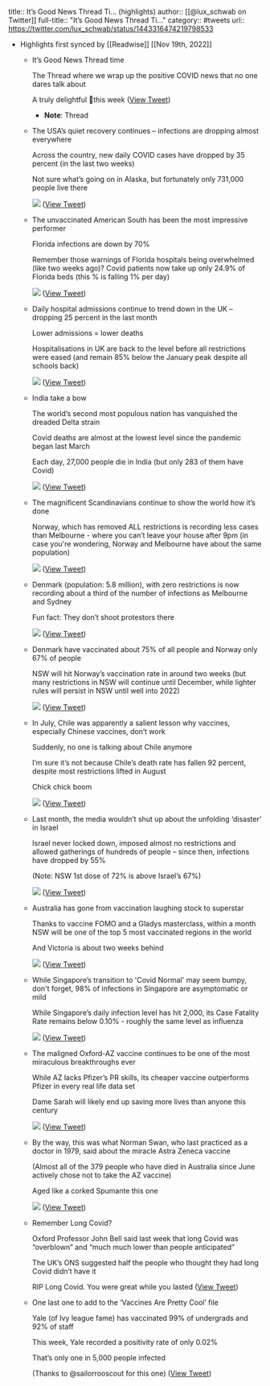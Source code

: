 title:: It’s Good News Thread Ti... (highlights)
author:: [[@lux_schwab on Twitter]]
full-title:: "It’s Good News Thread Ti..."
category:: #tweets
url:: https://twitter.com/lux_schwab/status/1443316474219798533

- Highlights first synced by [[Readwise]] [[Nov 19th, 2022]]
	- It’s Good News Thread time
	  
	  The Thread where we wrap up the positive COVID news that no one dares talk about
	  
	  A truly delightful 🧵this week ([View Tweet](https://twitter.com/lux_schwab/status/1443316474219798533))
		- **Note**: Thread
	- The USA’s quiet recovery continues – infections are dropping almost everywhere
	  
	  Across the country, new daily COVID cases have dropped by 35 percent (in the last two weeks)
	  
	  Not sure what’s going on in Alaska, but fortunately only 731,000 people live there 
	  
	  ![](https://pbs.twimg.com/media/FAeci5dWYAI4L0F.png) ([View Tweet](https://twitter.com/lux_schwab/status/1443316478871285767))
	- The unvaccinated American South has been the most impressive performer
	  
	  Florida infections are down by 70%
	  
	  Remember those warnings of Florida hospitals being overwhelmed (like two weeks ago)? Covid patients now take up only 24.9% of Florida beds (this % is falling 1% per day) 
	  
	  ![](https://pbs.twimg.com/media/FAecwGgX0AMWqp4.jpg) ([View Tweet](https://twitter.com/lux_schwab/status/1443316483384283147))
	- Daily hospital admissions continue to trend down in the UK – dropping 25 percent in the last month
	  
	  Lower admissions = lower deaths
	  
	  Hospitalisations in UK are back to the level before all restrictions were eased (and remain 85% below the January peak despite all schools back) 
	  
	  ![](https://pbs.twimg.com/media/FAedAIjXEAEGgbl.jpg) ([View Tweet](https://twitter.com/lux_schwab/status/1443316487125671948))
	- India take a bow
	  
	  The world’s second most populous nation has vanquished the dreaded Delta strain
	  
	  Covid deaths are almost at the lowest level since the pandemic began last March
	  
	  Each day, 27,000 people die in India (but only 283 of them have Covid) 
	  
	  ![](https://pbs.twimg.com/media/FAedKxBWUAUPjDd.jpg) ([View Tweet](https://twitter.com/lux_schwab/status/1443316490883698688))
	- The magnificent Scandinavians continue to show the world how it’s done
	  
	  Norway, which has removed ALL restrictions is recording less cases than Melbourne - where you can’t leave your house after 9pm (in case you're wondering, Norway and Melbourne have about the same population) 
	  
	  ![](https://pbs.twimg.com/media/FAedUU7XEAcDkrE.jpg) ([View Tweet](https://twitter.com/lux_schwab/status/1443316495178772491))
	- Denmark (population: 5.8 million), with zero restrictions is now recording about a third of the number of infections as Melbourne and Sydney
	  
	  Fun fact: They don’t shoot protestors there 
	  
	  ![](https://pbs.twimg.com/media/FAedbknWQAc5-rE.jpg) ([View Tweet](https://twitter.com/lux_schwab/status/1443316498806751237))
	- Denmark have vaccinated about 75% of all people and Norway only 67% of people
	  
	  NSW will hit Norway’s vaccination rate in around two weeks (but many restrictions in NSW will continue until December, while lighter rules will persist in NSW until well into 2022) 
	  
	  ![](https://pbs.twimg.com/media/FAeduUKX0AA7uvZ.jpg) ([View Tweet](https://twitter.com/lux_schwab/status/1443316503240183812))
	- In July, Chile was apparently a salient lesson why vaccines, especially Chinese vaccines, don’t work
	  
	  Suddenly, no one is talking about Chile anymore
	  
	  I’m sure it’s not because Chile’s death rate has fallen 92 percent, despite most restrictions lifted in August
	  
	  Chick chick boom 
	  
	  ![](https://pbs.twimg.com/media/FAed59RWUAUr8xv.jpg) ([View Tweet](https://twitter.com/lux_schwab/status/1443316507153420289))
	- Last month, the media wouldn’t shut up about the unfolding ‘disaster’ in Israel
	  
	  Israel never locked down, imposed almost no restrictions and allowed gatherings of hundreds of people – since then, infections have dropped by 55%
	  
	  (Note: NSW 1st dose of 72% is above Israel’s 67%) 
	  
	  ![](https://pbs.twimg.com/media/FAeeSEXWUAMND8P.jpg) ([View Tweet](https://twitter.com/lux_schwab/status/1443316510882140163))
	- Australia has gone from vaccination laughing stock to superstar
	  
	  Thanks to vaccine FOMO and a Gladys masterclass, within a month NSW will be one of the top 5 most vaccinated regions in the world
	  
	  And Victoria is about two weeks behind 
	  
	  ![](https://pbs.twimg.com/media/FAeeYpJXEAENbo0.jpg) ([View Tweet](https://twitter.com/lux_schwab/status/1443316514619281409))
	- While Singapore’s transition to 'Covid Normal' may seem bumpy, don't forget, 98% of infections in Singapore are asymptomatic or mild 
	  
	  While Singapore’s daily infection level has hit 2,000, its Case Fatality Rate remains below 0.10% - roughly the same level as influenza 
	  
	  ![](https://pbs.twimg.com/media/FAeelFbWQAAc_X-.jpg) ([View Tweet](https://twitter.com/lux_schwab/status/1443316518348115974))
	- The maligned Oxford-AZ vaccine continues to be one of the most miraculous breakthroughs ever
	  
	  While AZ lacks Pfizer’s PR skills, its cheaper vaccine outperforms Pfizer in every real life data set
	  
	  Dame Sarah will likely end up saving more lives than anyone this century 
	  
	  ![](https://pbs.twimg.com/media/FAee46rWEAAEprr.jpg) ([View Tweet](https://twitter.com/lux_schwab/status/1443316522567544837))
	- By the way, this was what Norman Swan, who last practiced as a doctor in 1979, said about the miracle Astra Zeneca vaccine
	  
	  (Almost all of the 379 people who have died in Australia since June actively chose not to take the AZ vaccine)
	  
	  Aged like a corked Spumante this one 
	  
	  ![](https://pbs.twimg.com/media/FAee-B5X0AI0Dgz.jpg) ([View Tweet](https://twitter.com/lux_schwab/status/1443316526581420034))
	- Remember Long Covid? 
	  
	  Oxford Professor John Bell said last week that long Covid was “overblown” and “much much lower than people anticipated”
	  
	  The UK’s ONS suggested half the people who thought they had long Covid didn’t have it
	  
	  RIP Long Covid. You were great while you lasted ([View Tweet](https://twitter.com/lux_schwab/status/1443316528334655489))
	- One last one to add to the ‘Vaccines Are Pretty Cool’ file
	  
	  Yale (of Ivy league fame) has vaccinated 99% of undergrads and 92% of staff
	  
	  This week, Yale recorded a positivity rate of only 0.02%
	  
	  That’s only one in 5,000 people infected
	  
	  (Thanks to @sailorrooscout for this one) ([View Tweet](https://twitter.com/lux_schwab/status/1443316529886531587))